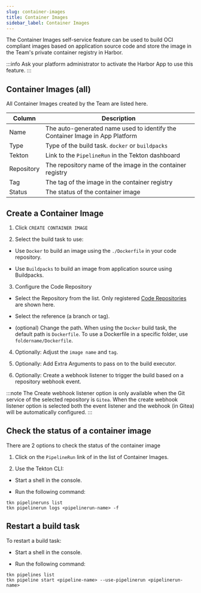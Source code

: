 ```yaml
---
slug: container-images
title: Container Images
sidebar_label: Container Images
---
```


The Container Images self-service feature can be used to build OCI compliant images based on application source code and store the image in the Team's private container registry in Harbor.

:::info
Ask your platform administrator to activate the Harbor App to use this feature.
:::

## Container Images (all)

All Container Images created by the Team are listed here.

| Column      | Description                                                                                            |
| ----------- | ------------------------------------------------------------------------------------------------------ |
| Name        | The auto-generated name used to identify the Container Image in App Platform                           |
| Type        | Type of the build task. `docker` or `buildpacks`                                                       |
| Tekton      | Link to the `PipelineRun` in the Tekton dashboard                                                      |
| Repository  | The repository name of the image in the container registry                                             |
| Tag         | The tag of the image in the container registry                                                         |
| Status      | The status of the container image                                                                      |

## Create a Container Image

1. Click `CREATE CONTAINER IMAGE`

2. Select the build task to use:

- Use `Docker` to build an image using the `./Dockerfile` in your code repository.

- Use `Buildpacks` to build an image from application source using Buildpacks.

3. Configure the Code Repository

- Select the Repository from the list. Only registered [Code Repositories](code-repositories.md) are shown here.

- Select the reference (a branch or tag).

- (optional) Change the path. When using the `Docker` build task, the default path is `Dockerfile`. To use a Dockerfile in a specific folder, use `foldername/Dockerfile`.

4. Optionally: Adjust the `image name` and `tag`.

5. Optionally: Add Extra Arguments to pass on to the build executor.

6. Optionally: Create a webhook listener to trigger the build based on a repository webhook event.

:::note
The Create webhook listener option is only available when the Git service of the selected repository is `Gitea`. When the create webhook listener option is selected both the event listener and the webhook (in Gitea) will be automatically configured.
:::

## Check the status of a container image

There are 2 options to check the status of the container image

1. Click on the `PipelineRun` link of in the list of Container Images.

2. Use the Tekton CLI:

- Start a shell in the console.

- Run the following command:

```
tkn pipelineruns list
tkn pipelinerun logs <pipelinerun-name> -f
```

## Restart a build task

To restart a build task:

- Start a shell in the console.

- Run the following command:

```
tkn pipelines list
tkn pipeline start <pipeline-name> --use-pipelinerun <pipelinerun-name>
```
